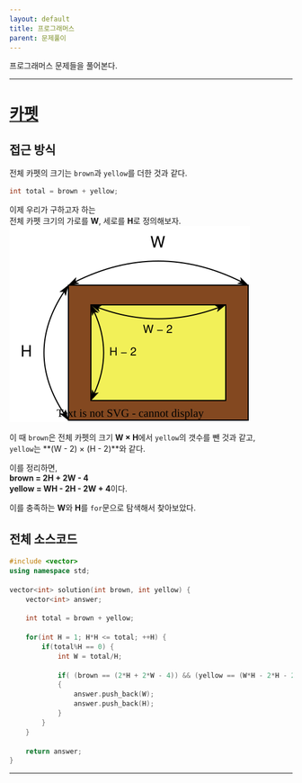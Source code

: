 ```yaml
---
layout: default
title: 프로그래머스
parent: 문제풀이
---
```


프로그래머스 문제들을 풀어본다.

---

# [카펫](https://school.programmers.co.kr/learn/courses/30/lessons/42842)

## 접근 방식

전체 카펫의 크기는 ```brown```과 ```yellow```를 더한 것과 같다.  
```cpp
int total = brown + yellow;
```

이제 우리가 구하고자 하는  
전체 카펫 크기의 가로를 **W**, 세로를 **H**로 정의해보자.  
![carpet](images/carpet.svg)

이 때 ```brown```은 전체 카펫의 크기 **W × H**에서 ```yellow```의 갯수를 뺀 것과 같고,  
```yellow```는 **(W - 2) × (H - 2)**와 같다.  

이를 정리하면,  
**brown = 2H + 2W - 4**  
**yellow = WH - 2H - 2W + 4**이다.  

이를 충족하는 **W**와 **H**를 ``for``문으로 탐색해서 찾아보았다.

## 전체 소스코드

```cpp
#include <vector>
using namespace std;

vector<int> solution(int brown, int yellow) {
    vector<int> answer;

    int total = brown + yellow;

    for(int H = 1; H*H <= total; ++H) {
        if(total%H == 0) {
            int W = total/H;
            
            if( (brown == (2*H + 2*W - 4)) && (yellow == (W*H - 2*H - 2*W + 4)) )
            {
                answer.push_back(W);
                answer.push_back(H);
            }
        }
    }

    return answer;
}
```

---
